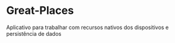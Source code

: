 # Great-Places
Aplicativo para trabalhar com recursos nativos dos dispositivos e persistência de dados
